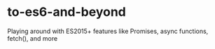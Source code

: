 # to-es6-and-beyond
Playing around with ES2015+ features like Promises, async functions, fetch(), and more
